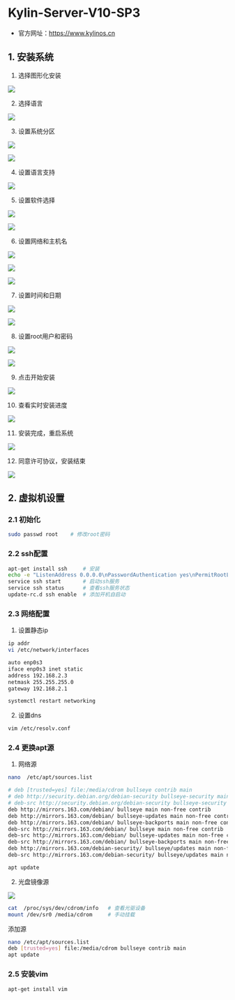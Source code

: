 # Kylin-Server-V10-SP3

- 官方网址：https://www.kylinos.cn

## 1. 安装系统

1. 选择图形化安装

![](../../assets/_images/deploy/kylin/1.png)

2. 选择语言

![](../../assets/_images/deploy/kylin/2.png)

3. 设置系统分区

![](../../assets/_images/deploy/kylin/3.png)

![](../../assets/_images/deploy/kylin/3_1.png)

4. 设置语言支持

![](../../assets/_images/deploy/kylin/4.png)

5. 设置软件选择

![](../../assets/_images/deploy/kylin/5.png)

![](../../assets/_images/deploy/kylin/5_1.png)

6. 设置网络和主机名

![](../../assets/_images/deploy/kylin/6.png)

![](../../assets/_images/deploy/kylin/6_1.png)

![](../../assets/_images/deploy/kylin/6_2.png)

7. 设置时间和日期

![](../../assets/_images/deploy/kylin/7.png)

![](../../assets/_images/deploy/kylin/7_1.png)

8. 设置root用户和密码

![](../../assets/_images/deploy/kylin/8.png)

![](../../assets/_images/deploy/kylin/8_1.png)

9. 点击开始安装

![](../../assets/_images/deploy/kylin/9.png)

10. 查看实时安装进度

![](../../assets/_images/deploy/kylin/10.png)

11. 安装完成，重启系统

![](../../assets/_images/deploy/kylin/11.png)

12. 同意许可协议，安装结束

![](../../assets/_images/deploy/kylin/12.png)

## 2. 虚拟机设置

### 2.1 初始化

```bash
sudo passwd root    # 修改root密码
```

### 2.2 ssh配置

```bash
apt-get install ssh     # 安装
echo -e "ListenAddress 0.0.0.0\nPasswordAuthentication yes\nPermitRootLogin yes" >> /etc/ssh/sshd_config # 开启密码验证和root账号登录 
service ssh start       # 启动ssh服务
service ssh status      # 查看ssh服务状态
update-rc.d ssh enable  # 添加开机自启动
```

### 2.3 网络配置

1. 设置静态ip

```bash
ip addr
vi /etc/network/interfaces
```

```bash
auto enp0s3
iface enp0s3 inet static
address 192.168.2.3
netmask 255.255.255.0
gateway 192.168.2.1
```

```bash
systemctl restart networking
```

2. 设置dns

```bash
vim /etc/resolv.conf
```

### 2.4 更换apt源

1. 网络源

```bash
nano  /etc/apt/sources.list
```

```bash
# deb [trusted=yes] file:/media/cdrom bullseye contrib main
# deb http://security.debian.org/debian-security bullseye-security main contrib
# deb-src http://security.debian.org/debian-security bullseye-security main contrib
deb http://mirrors.163.com/debian/ bullseye main non-free contrib
deb http://mirrors.163.com/debian/ bullseye-updates main non-free contrib
deb http://mirrors.163.com/debian/ bullseye-backports main non-free contrib
deb-src http://mirrors.163.com/debian/ bullseye main non-free contrib
deb-src http://mirrors.163.com/debian/ bullseye-updates main non-free contrib
deb-src http://mirrors.163.com/debian/ bullseye-backports main non-free contrib
deb http://mirrors.163.com/debian-security/ bullseye/updates main non-free contrib
deb-src http://mirrors.163.com/debian-security/ bullseye/updates main non-free contrib
```

```bash
apt update
```

2. 光盘镜像源

![](../../assets/_images/deploy/kylin/14.png)

```bash
cat  /proc/sys/dev/cdrom/info   # 查看光驱设备
mount /dev/sr0 /media/cdrom     # 手动挂载
```

添加源

```bash
nano /etc/apt/sources.list
deb [trusted=yes] file:/media/cdrom bullseye contrib main
apt update
```

### 2.5 安装vim

```bash
apt-get install vim
```

